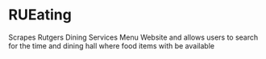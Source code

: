 # RUEating
Scrapes Rutgers Dining Services Menu Website and allows users to search for the time and dining hall where food items with be available
